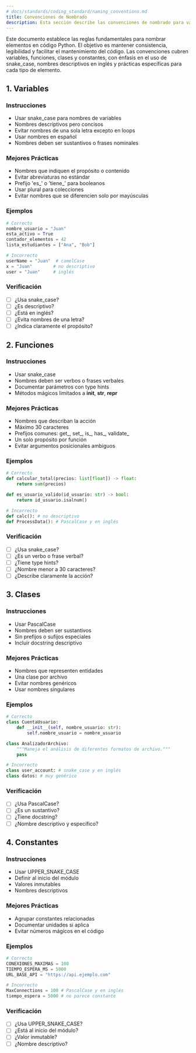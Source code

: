 ```yaml
---
# docs/standards/coding_standard/naming_conventions.md
title: Convenciones de Nombrado
description: Esta sección describe las convenciones de nombrado para variables, funciones, clases y constantes en Python. Incluye ejemplos y mejores prácticas.
---
```


Este documento establece las reglas fundamentales para nombrar elementos en código Python. El objetivo es mantener consistencia, legibilidad y facilitar el mantenimiento del código. Las convenciones cubren variables, funciones, clases y constantes, con énfasis en el uso de snake_case, nombres descriptivos en inglés y prácticas específicas para cada tipo de elemento.

## 1. Variables

### Instrucciones
- Usar snake_case para nombres de variables
- Nombres descriptivos pero concisos
- Evitar nombres de una sola letra excepto en loops
- Usar nombres en español
- Nombres deben ser sustantivos o frases nominales

### Mejores Prácticas
- Nombres que indiquen el propósito o contenido
- Evitar abreviaturas no estándar
- Prefijo 'es_' o 'tiene_' para booleanos
- Usar plural para colecciones
- Evitar nombres que se diferencien solo por mayúsculas

### Ejemplos
```python
# Correcto
nombre_usuario = "Juan"
esta_activo = True
contador_elementos = 42
lista_estudiantes = ["Ana", "Bob"]

# Incorrecto
userName = "Juan"  # camelCase
x = "Juan"        # no descriptivo
user = "Juan"     # inglés
```

### Verificación
- [ ] ¿Usa snake_case?
- [ ] ¿Es descriptivo?
- [ ] ¿Está en inglés?
- [ ] ¿Evita nombres de una letra?
- [ ] ¿Indica claramente el propósito?

## 2. Funciones

### Instrucciones
- Usar snake_case
- Nombres deben ser verbos o frases verbales
- Documentar parámetros con type hints
- Métodos mágicos limitados a __init__, __str__, __repr__

### Mejores Prácticas
- Nombres que describan la acción
- Máximo 30 caracteres
- Prefijos comunes: get_, set_, is_, has_, validate_
- Un solo propósito por función
- Evitar argumentos posicionales ambiguos

### Ejemplos
```python
# Correcto
def calcular_total(precios: list[float]) -> float:
    return sum(precios)

def es_usuario_valido(id_usuario: str) -> bool:
    return id_usuario.isalnum()

# Incorrecto
def calc(): # no descriptivo
def ProcessData(): # PascalCase y en inglés
```

### Verificación
- [ ] ¿Usa snake_case?
- [ ] ¿Es un verbo o frase verbal?
- [ ] ¿Tiene type hints?
- [ ] ¿Nombre menor a 30 caracteres?
- [ ] ¿Describe claramente la acción?

## 3. Clases

### Instrucciones
- Usar PascalCase
- Nombres deben ser sustantivos
- Sin prefijos o sufijos especiales
- Incluir docstring descriptivo

### Mejores Prácticas
- Nombres que representen entidades
- Una clase por archivo
- Evitar nombres genéricos
- Usar nombres singulares

### Ejemplos
```python
# Correcto
class CuentaUsuario:
    def __init__(self, nombre_usuario: str):
        self.nombre_usuario = nombre_usuario

class AnalizadorArchivo:
    """Maneja el análisis de diferentes formatos de archivo."""
    pass

# Incorrecto
class user_account: # snake_case y en inglés
class datos: # muy genérico
```

### Verificación
- [ ] ¿Usa PascalCase?
- [ ] ¿Es un sustantivo?
- [ ] ¿Tiene docstring?
- [ ] ¿Nombre descriptivo y específico?

## 4. Constantes

### Instrucciones
- Usar UPPER_SNAKE_CASE
- Definir al inicio del módulo
- Valores inmutables
- Nombres descriptivos

### Mejores Prácticas
- Agrupar constantes relacionadas
- Documentar unidades si aplica
- Evitar números mágicos en el código

### Ejemplos
```python
# Correcto
CONEXIONES_MAXIMAS = 100
TIEMPO_ESPERA_MS = 5000
URL_BASE_API = "https://api.ejemplo.com"

# Incorrecto
MaxConnections = 100 # PascalCase y en inglés
tiempo_espera = 5000 # no parece constante
```

### Verificación
- [ ] ¿Usa UPPER_SNAKE_CASE?
- [ ] ¿Está al inicio del módulo?
- [ ] ¿Valor inmutable?
- [ ] ¿Nombre descriptivo?